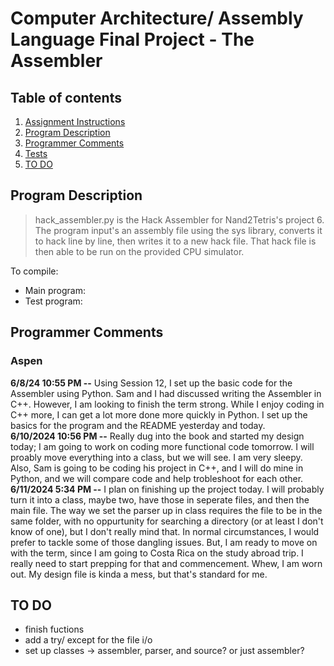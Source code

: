 # Computer Architecture/ Assembly Language Final Project - The Assembler
## Table of contents
1. [Assignment Instructions](https://www.nand2tetris.org/project06)
2. [Program Description](https://github.com/evilfrogking/CS271/blob/main/project6/README.md#program-description)
3. [Programmer Comments](https://github.com/evilfrogking/CS271/blob/main/project6/README.md#programmer-comments)
4. [Tests]()
5. [TO DO]()

## Program Description
> hack_assembler.py is the Hack Assembler for Nand2Tetris's project 6. The program input's an assembly file using the sys library, converts it to hack line by line, then writes it to a new hack file. That hack file is then able to be run on the provided CPU simulator. 
>
To compile:  
- Main program: 
- Test program:

## Programmer Comments
### Aspen
**6/8/24 10:55 PM --** Using Session 12, I set up the basic code for the Assembler using Python. Sam and I had discussed writing the Assembler in C++. However, I am looking to finish the term strong. While I enjoy coding in C++ more, I can get a lot more done more quickly in Python. I set up the basics for the program and the README yesterday and today.  
**6/10/2024 10:56 PM --** Really dug into the book and started my design today; I am going  to work on coding more functional code tomorrow. I will proably move everything into a class, but we will see. I am very sleepy. Also, Sam is going to be coding his project in C++, and I will do mine in Python, and we will compare code and help trobleshoot for each other.  
**6/11/2024 5:34 PM --** I plan on finishing up the project today. I will probably turn it into a class, maybe two, have those in seperate files, and then the main file. The way we set the parser up in class requires the file to be in the same folder, with no oppurtunity for searching a directory (or at least I don't know of one), but I don't really mind that. In normal circumstances, I would prefer to tackle some of those dangling issues. But, I am ready to move on with the term, since I am going to Costa Rica on the study abroad trip. I really need to start prepping for that and commencement. Whew, I am worn out. My design file is kinda a mess, but that's standard for me.  

## TO DO
- finish fuctions
- add a try/ except for the file i/o
- set up classes -> assembler, parser, and source? or just assembler?
